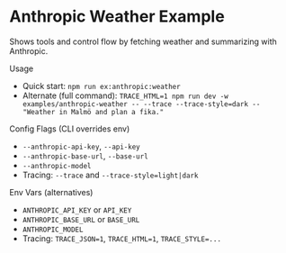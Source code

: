 # Anthropic Weather Example

Shows tools and control flow by fetching weather and summarizing with Anthropic.

Usage
- Quick start: `npm run ex:anthropic:weather`
- Alternate (full command): `TRACE_HTML=1 npm run dev -w examples/anthropic-weather -- --trace --trace-style=dark -- "Weather in Malmö and plan a fika."`

Config Flags (CLI overrides env)
- `--anthropic-api-key`, `--api-key`
- `--anthropic-base-url`, `--base-url`
- `--anthropic-model`
- Tracing: `--trace` and `--trace-style=light|dark`

Env Vars (alternatives)
- `ANTHROPIC_API_KEY` or `API_KEY`
- `ANTHROPIC_BASE_URL` or `BASE_URL`
- `ANTHROPIC_MODEL`
- Tracing: `TRACE_JSON=1`, `TRACE_HTML=1`, `TRACE_STYLE=...`
